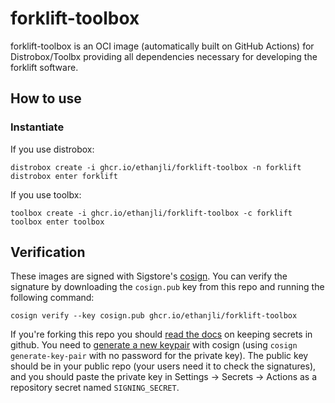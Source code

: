 # forklift-toolbox

forklift-toolbox is an OCI image (automatically built on GitHub Actions) for Distrobox/Toolbx providing all dependencies necessary for developing the forklift software.

## How to use

### Instantiate

If you use distrobox:

    distrobox create -i ghcr.io/ethanjli/forklift-toolbox -n forklift
    distrobox enter forklift

If you use toolbx:

    toolbox create -i ghcr.io/ethanjli/forklift-toolbox -c forklift
    toolbox enter toolbox

## Verification

These images are signed with Sigstore's [cosign](https://docs.sigstore.dev/cosign/overview/). You can verify the signature by downloading the `cosign.pub` key from this repo and running the following command:

    cosign verify --key cosign.pub ghcr.io/ethanjli/forklift-toolbox

If you're forking this repo you should [read the docs](https://docs.github.com/en/actions/security-guides/encrypted-secrets) on keeping secrets in github. You need to [generate a new keypair](https://docs.sigstore.dev/cosign/overview/) with cosign (using `cosign generate-key-pair` with no password for the private key). The public key should be in your public repo (your users need it to check the signatures), and you should paste the private key in Settings -> Secrets -> Actions as a repository secret named `SIGNING_SECRET`.
